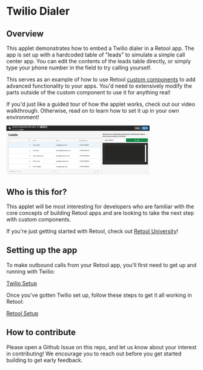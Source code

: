 # Twilio Dialer

## Overview
This applet demonstrates how to embed a Twilio dialer in a Retool app. The app is set up with a hardcoded table of "leads" to simulate a simple call center app. You can edit the contents of the leads table directly, or simply type your phone number in the field to try calling yourself.

This serves as an example of how to use Retool [custom components](https://docs.retool.com/docs/custom-components) to add advanced functionality to your apps. You'd need to extensively modify the parts outside of the custom component to use it for anything real!

If you'd just like a guided tour of how the applet works, check out our video walkthrough. Otherwise, read on to learn how to set it up in your own environment!

<img src="./images/twilio-dialer.png" width=75% height=75%>

## Who is this for?
This applet will be most interesting for developers who are familiar with the core concepts of building Retool apps and are looking to take the next step with custom components.

If you're just getting started with Retool, check out [Retool University](https://docs.retool.com/docs/retool-university)!

## Setting up the app
To make outbound calls from your Retool app, you'll first need to get up and running with Twilio:

[Twilio Setup](./docs/twilio-setup.md)

Once you've gotten Twilio set up, follow these steps to get it all working in Retool:

[Retool Setup](./docs/retool-setup.md)

## How to contribute
Please open a Github Issue on this repo, and let us know about your interest in contributing! We encourage you to reach out before you get started building to get early feedback.
